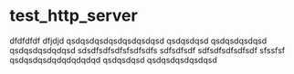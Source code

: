 # test_http_server
dfdfdfdf
dfjdjd
qsdqsdqsdqsdqsdqsdqsd
qsdqsdqsd
qsdqsdqsdqsd
qsdqsdqsdqdqsd
sdsdfsdfsdfsfsdfsdfs
sdfsdfsdf
sdfsdfsdfsdfsdf
sfssfsf
qsdqsdqsdqdqdqdqdqd
qsdqsdqsd
qsdqsdqsdqsdqsd
